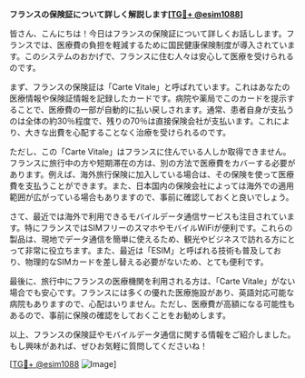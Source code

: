 **フランスの保険証について詳しく解説します[[TG💪+ @esim1088](https://t.me/s/esim1088)]**

皆さん、こんにちは！今日はフランスの保険証について詳しくお話しします。フランスでは、医療費の負担を軽減するために国民健康保険制度が導入されています。このシステムのおかげで、フランスに住む人々は安心して医療を受けられるのです。

まず、フランスの保険証は「Carte Vitale」と呼ばれています。これはあなたの医療情報や保険証情報を記録したカードです。病院や薬局でこのカードを提示することで、医療費の一部が自動的に払い戻しされます。通常、患者自身が支払うのは全体の約30％程度で、残りの70％は直接保険会社が支払います。これにより、大きな出費を心配することなく治療を受けられるのです。

ただし、この「Carte Vitale」はフランスに住んでいる人しか取得できません。フランスに旅行中の方や短期滞在の方は、別の方法で医療費をカバーする必要があります。例えば、海外旅行保険に加入している場合は、その保険を使って医療費を支払うことができます。また、日本国内の保険会社によっては海外での適用範囲が広がっている場合もありますので、事前に確認しておくと良いでしょう。

さて、最近では海外で利用できるモバイルデータ通信サービスも注目されています。特にフランスではSIMフリーのスマホやモバイルWiFiが便利です。これらの製品は、現地でデータ通信を簡単に使えるため、観光やビジネスで訪れる方にとって非常に役立ちます。また、最近は「ESIM」と呼ばれる技術も普及しており、物理的なSIMカードを差し替える必要がないため、とても便利です。

最後に、旅行中にフランスの医療機関を利用される方は、「Carte Vitale」がない場合でも安心です。フランスには多くの優れた医療施設があり、英語対応可能な病院もありますので、心配はいりません。ただし、医療費が高額になる可能性もあるので、事前に保険の確認をしておくことをお勧めします。

以上、フランスの保険証やモバイルデータ通信に関する情報をご紹介しました。もし興味があれば、ぜひお気軽に質問してくださいね！

[[TG💪+ @esim1088](https://t.me/s/esim1088) ![Image](https://i.postimg.cc/Y0z9fWf4/image.png)]